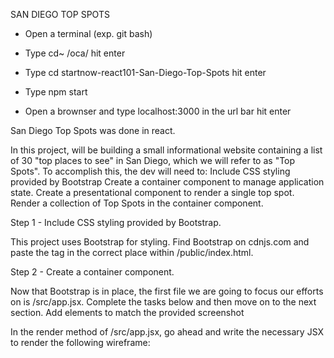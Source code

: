 SAN DIEGO TOP SPOTS

- Open a terminal (exp. git bash)

- Type cd~ /oca/ hit enter

- Type cd startnow-react101-San-Diego-Top-Spots hit enter

- Type npm start 

- Open a brownser and  type localhost:3000 in the url bar  hit enter


San Diego Top Spots was done in react.

In this project,  will be building a small informational website containing a list of 30 "top places to see" in San Diego, which we will refer to as "Top Spots".
To accomplish this, the dev will need to:
Include CSS styling provided by Bootstrap
Create a container component to manage application state.
Create a presentational component to render a single top spot.
Render a collection of Top Spots in the container component.

Step 1 - Include CSS styling provided by Bootstrap.

This project uses Bootstrap for styling. Find Bootstrap on cdnjs.com and paste the <link> tag in the correct place within /public/index.html.

Step 2 - Create a container component.

Now that Bootstrap is in place, the first file we are going to focus our efforts on is /src/app.jsx. Complete the tasks below and then move on to the next section.
Add elements to match the provided screenshot

In the render method of /src/app.jsx, go ahead and write the necessary JSX to render the following wireframe: